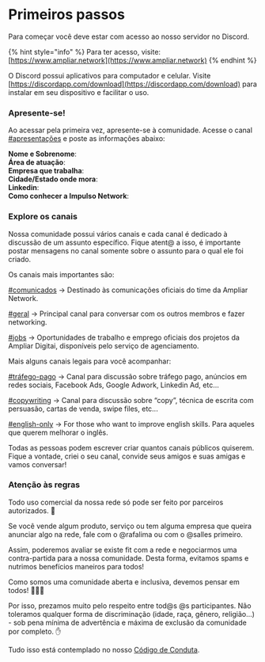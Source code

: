 # Primeiros passos

Para começar você deve estar com acesso ao nosso servidor no Discord.

{% hint style="info" %}
Para ter acesso, visite:  
[https://www.ampliar.network](https://www.ampliar.network)
{% endhint %}

O Discord possui aplicativos para computador e celular. Visite [https://discordapp.com/download](https://discordapp.com/download) para instalar em seu dispositivo e facilitar o uso.

### Apresente-se!

Ao acessar pela primeira vez, apresente-se à comunidade. Acesse o canal [\#apresentações](https://discordapp.com/channels/679021814004973595/679022463723765771) e poste as informações abaixo:

**Nome e Sobrenome**:  
**Área de atuação**:  
**Empresa que trabalha**:  
**Cidade/Estado onde mora**:  
**Linkedin**:  
**Como conhecer a Impulso Network**:

### Explore os canais

Nossa comunidade possui vários canais e cada canal é dedicado à discussão de um assunto específico. Fique atent@ a isso, é importante postar mensagens no canal somente sobre o assunto para o qual ele foi criado.

Os canais mais importantes são:

[\#comunicados](https://discordapp.com/channels/679021814004973595/679182318027407361) → Destinado às comunicações oficiais do time da Ampliar Network.

[\#geral](https://discordapp.com/channels/679021814004973595/679021814004973598) → Principal canal para conversar com os outros membros e fazer networking.

[\#jobs](https://discordapp.com/channels/679021814004973595/679182878936137768) → Oportunidades de trabalho e emprego oficiais dos projetos da Ampliar Digitai, disponíveis pelo serviço de agenciamento.

Mais alguns canais legais para você acompanhar:

[\#tráfego-pago](https://discordapp.com/channels/679021814004973595/679179080607989761) → Canal para discussão sobre tráfego pago, anúncios em redes sociais, Facebook Ads, Google Adwork, Linkedin Ad, etc...

[\#copywriting](https://app.slack.com/client/TU02JP9AA/CTYEZ22KX) → Canal para discussão sobre “copy”, técnica de escrita com persuasão, cartas de venda, swipe files, etc...

[\#english-only](https://discordapp.com/channels/679021814004973595/679183010792472597) → For those who want to improve english skills. Para aqueles que querem melhorar o inglês.

Todas as pessoas podem escrever criar quantos canais públicos quiserem. Fique a vontade, criei o seu canal, convide seus amigos e suas amigas e vamos conversar!

### Atenção às regras

Todo uso comercial da nossa rede só pode ser feito por parceiros autorizados. 🤙 

Se você vende algum produto, serviço ou tem alguma empresa que queira anunciar algo na rede, fale com o @rafalima ou com o @salles primeiro.

Assim, poderemos avaliar se existe fit com a rede e negociarmos uma contra-partida para a nossa comunidade. Desta forma, evitamos spams e nutrimos benefícios maneiros para todos!

Como somos uma comunidade aberta e inclusiva, devemos pensar em todos! 👫👭👬

Por isso, prezamos muito pelo respeito entre tod@s @s participantes. Não toleramos qualquer forma de discriminação \(idade, raça, gênero, religião…\) - sob pena mínima de advertência e máxima de exclusão da comunidade por completo. ✋

Tudo isso está contemplado no nosso [Código de Conduta](https://docs.impulso.network/codigo-de-conduta).



